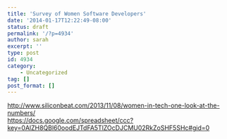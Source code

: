 ```yaml
---
title: 'Survey of Women Software Developers'
date: '2014-01-17T12:22:49-08:00'
status: draft
permalink: '/?p=4934'
author: sarah
excerpt: ''
type: post
id: 4934
category:
    - Uncategorized
tag: []
post_format: []
---
```

http://www.siliconbeat.com/2013/11/08/women-in-tech-one-look-at-the-numbers/  
https://docs.google.com/spreadsheet/ccc?key=0AlZH8QBl60oodEJTdFA5TlZOcDJCMU02RkZoSHF5SHc#gid=0